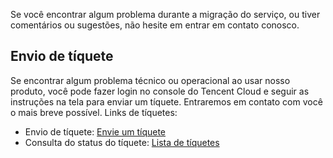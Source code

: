 Se você encontrar algum problema durante a migração do serviço, ou tiver comentários ou sugestões, não hesite em entrar em contato conosco.
## Envio de tíquete

Se encontrar algum problema técnico ou operacional ao usar nosso produto, você pode fazer login no console do Tencent Cloud e seguir as instruções na tela para enviar um tíquete. Entraremos em contato com você o mais breve possível.
Links de tíquetes:

- Envio de tíquete: [Envie um tíquete](https://console.cloud.tencent.com/workorder/category)
- Consulta do status do tíquete: [Lista de tíquetes](https://console.cloud.tencent.com/workorder)
